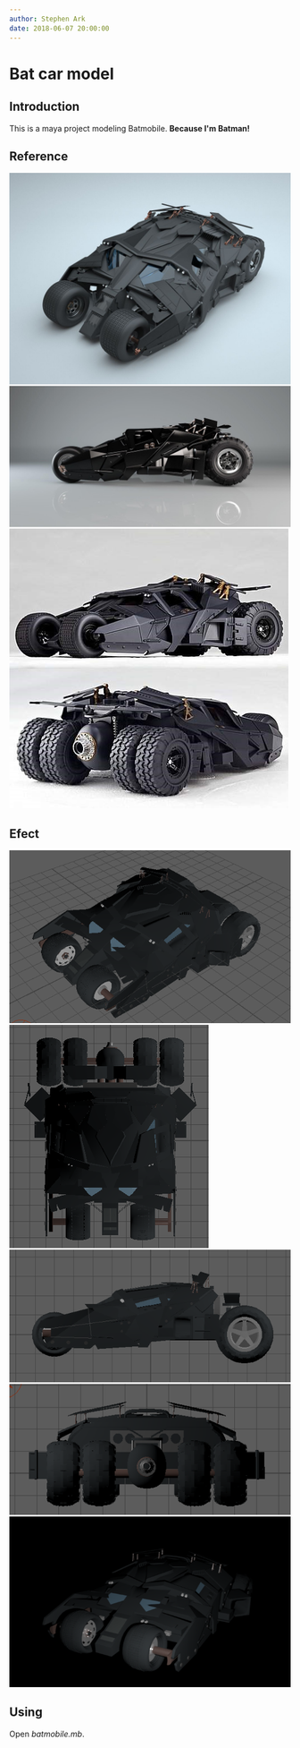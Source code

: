 ```yaml
---
author: Stephen Ark
date: 2018-06-07 20:00:00
---
```

# Bat car model

## Introduction

This is a maya project modeling Batmobile. **Because I'm Batman!**

## Reference

![](refer/persp.jpg)
![](refer/side.jpg)
![](refer/front&back.jpg)

## Efect

![](efect/persp.png)
![](efect/top.png)
![](efect/side.png)
![](efect/back.png)
![](efect/render.png)

## Using

Open *batmobile.mb*.
